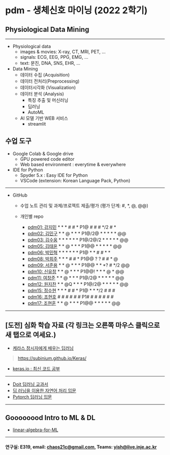 # pdm - 생체신호 마이닝 (2022 2학기)
## Physiological Data Mining
---
* Physiological data
  - images & movies: X-ray, CT, MRI, PET, ...
  - signals: ECG, EEG, PPG, EMG, ...
  - text: 문진, DNA, SNS, EHR, ...
* Data Mining
  - 데이터 수집 (Acquisition)
  - 데이터 전처리(Preprocessing)
  - 데이터시각화 (Visualization)
  - 데이터 분석 (Analysis)
    * 특징 추출 및 머신러닝
    * 딥러닝
    * AutoML
  - AI 모델 기반 WEB 서비스
    * streamlit
    
## 수업 도구
* Google Colab & Google drive
  - GPU powered code editor
  - Web based environment : everytime & everywhere
* IDE for Python
  - Spyder 5.x : Easy IDE for Python
  - VSCode (extension: Korean Language Pack, Python)
---
* GitHub
  - 수업 노트 관리 및 과제/프로젝트 제출/평가 (평가 단계: #, *, @, @@)
  
  - 개인별 repo  
    * [pdm01: 강지민](https://github.com/rkdwlals37/pdm01) * * * # # * P1@ # # # */2 # *
    * [pdm02: 김민구](https://github.com/alsrn36533/pdm02) * * @ * * * P1@/2@ * * * * * @@
    * [pdm03: 김수웅](https://github.com/rlatndnd9804/pdm03) * * * * * * P1@/2@/2 * * * * * @@
    * [pdm05: 김태윤](https://github.com/kimtaeyoon1/pdm05) * * @ * * * P1@@ * * * * * @@
    * [pdm06: 박민혁](https://github.com/minhyeokpark/pdm06) * * * * * * P1@ * * # # * *
    * [pdm08: 박희주](https://github.com/suyangegrong/pdm08) * * * # # * P1@@ ? ? # # * @
    * [pdm09: 서준용](https://github.com/joi0804/pdm09) * * @ * * * P1@@ * * *? # */2 @@
    * [pdm10: 신유창](https://github.com/pdm10/pdm10) * * @ * * * P1@@! * * * @ * @@
    * [pdm11: 여창준](https://github.com/dpfpsel0622/pdm11) * * @ * * * P1@/2@ * * * * * @@
    * [pdm12: 원지찬](https://github.com/dnjswlcks67/pdm12) * * @Q * * * P1@/2@ * * * * * @@
    * [pdm15: 정수현](https://github.com/jungsh210/pbm15) * * * # # * P1@ * * */2 # # #
    * [pdm16: 조현호]() # # # # # # P1# # # # # # #
    * [pdm17: 조현훈](https://github.com/pdm17/pdm17) * * @ * * * P1@@ * * * * * @@

---
 
 ## [도전] 심화 학습 자료 (각 링크는 오른쪽 마우스 클릭으로 새 탭으로 여세요.)

 - [케라스 창시자에게 배우는 딥러닝](https://github.com/rickiepark/deep-learning-with-python-notebooks) 
 > https://subinium.github.io/Keras/
 - [keras.io : 최신 코드 공부](https://keras.io)
 ---
 - [Doit 딥러닝 교과서](http://easyspub.co.kr/20_Menu/BookView/472/PUB) 
 - [딥 러닝을 이용한 자연어 처리 입문](https://wikidocs.net/book/2155)
 - [Pytorch 딥러닝 입문](https://github.com/Justin-A/DeepLearning101)  
 ---
 ## Goooooood Intro to ML & DL
 - [linear-algebra-for-ML](https://www.freecodecamp.org/news/how-machine-learning-leverages-linear-algebra-to-optimize-model-trainingwhy-you-should-learn-the-fundamentals-of-linear-algebra/)
 ---
 
  #### 연구실: E319, email: chaos21c@gmail.com, Teams: yish@live.inje.ac.kr
 

